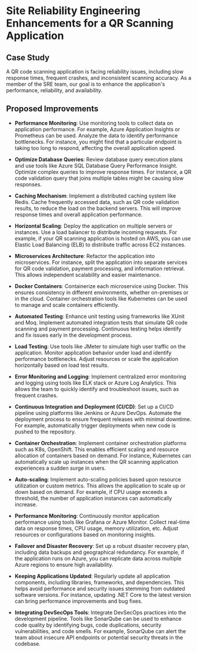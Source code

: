 # Site Reliability Engineering Enhancements for a QR Scanning Application

## Case Study

A QR code scanning application is facing reliability issues, including slow response times, frequent crashes, and inconsistent scanning accuracy. As a member of the SRE team, our goal is to enhance the application's performance, reliability, and availability.

## Proposed Improvements

- **Performance Monitoring**: Use monitoring tools to collect data on application performance. For example, Azure Application Insights or Prometheus can be used. Analyze the data to identify performance bottlenecks. For instance, you might find that a particular endpoint is taking too long to respond, affecting the overall application speed.

- **Optimize Database Queries**: Review database query execution plans and use tools like Azure SQL Database Query Performance Insight. Optimize complex queries to improve response times. For instance, a QR code validation query that joins multiple tables might be causing slow responses.

- **Caching Mechanism**: Implement a distributed caching system like Redis. Cache frequently accessed data, such as QR code validation results, to reduce the load on the backend servers. This will improve response times and overall application performance.

- **Horizontal Scaling**: Deploy the application on multiple servers or instances. Use a load balancer to distribute incoming requests. For example, if your QR scanning application is hosted on AWS, you can use Elastic Load Balancing (ELB) to distribute traffic across EC2 instances.

- **Microservices Architecture**: Refactor the application into microservices. For instance, split the application into separate services for QR code validation, payment processing, and information retrieval. This allows independent scalability and easier maintenance.

- **Docker Containers**: Containerize each microservice using Docker. This ensures consistency in different environments, whether on-premises or in the cloud. Container orchestration tools like Kubernetes can be used to manage and scale containers efficiently.

- **Automated Testing**: Enhance unit testing using frameworks like XUnit and Moq. Implement automated integration tests that simulate QR code scanning and payment processing. Continuous testing helps identify and fix issues early in the development process.

- **Load Testing**: Use tools like JMeter to simulate high user traffic on the application. Monitor application behavior under load and identify performance bottlenecks. Adjust resources or scale the application horizontally based on load test results.

- **Error Monitoring and Logging**: Implement centralized error monitoring and logging using tools like ELK stack or Azure Log Analytics. This allows the team to quickly identify and troubleshoot issues, such as frequent crashes.

- **Continuous Integration and Deployment (CI/CD)**: Set up a CI/CD pipeline using platforms like Jenkins or Azure DevOps. Automate the deployment process to ensure frequent releases with minimal downtime. For example, automatically trigger deployments when new code is pushed to the repository.

- **Container Orchestration**: Implement container orchestration platforms such as K8s, OpenShift. This enables efficient scaling and resource allocation of containers based on demand. For instance, Kubernetes can automatically scale up instances when the QR scanning application experiences a sudden surge in users.

- **Auto-scaling**: Implement auto-scaling policies based upon resource utilization or custom metrics. This allows the application to scale up or down based on demand. For example, if CPU usage exceeds a threshold, the number of application instances can automatically increase.

- **Performance Monitoring**: Continuously monitor application performance using tools like Grafana or Azure Monitor. Collect real-time data on response times, CPU usage, memory utilization, etc. Adjust resources or configurations based on monitoring insights.

- **Failover and Disaster Recovery**: Set up a robust disaster recovery plan, including data backups and geographical redundancy. For example, if the application runs on Azure, you can replicate data across multiple Azure regions to ensure high availability.

- **Keeping Applications Updated**: Regularly update all application components, including libraries, frameworks, and dependencies. This helps avoid performance and security issues stemming from outdated software versions. For instance, updating .NET Core to the latest version can bring performance improvements and bug fixes.

- **Integrating DevSecOps Tools**: Integrate DevSecOps practices into the development pipeline. Tools like SonarQube can be used to enhance code quality by identifying bugs, code duplications, security vulnerabilities, and code smells. For example, SonarQube can alert the team about insecure API endpoints or potential security threats in the codebase.
